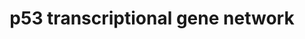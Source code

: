 ---
annotations:
- id: PW:0000718
  parent: regulatory pathway
  type: Pathway Ontology
  value: p53 signaling pathway
authors:
- Daisydx
- Diazflorese
- Egonw
- AlexanderPico
- Khanspers
description: The mechanisms underlying p53 tumor-suppressor function as gleaned from
  mouse models of genetic disruption to p53, its regulators and its targets (Kaiser
  2017).
last-edited: 2020-10-05
ndex: e154c1c2-8b73-11eb-9e72-0ac135e8bacf
organisms:
- Homo sapiens
redirect_from:
- /index.php/Pathway:WP4963
- /instance/WP4963
revision: null
schema-jsonld:
- '@context': https://schema.org/
  '@id': https://wikipathways.github.io/pathways/WP4963.html
  '@type': Dataset
  creator:
    '@type': Organization
    name: WikiPathways
  description: The mechanisms underlying p53 tumor-suppressor function as gleaned
    from mouse models of genetic disruption to p53, its regulators and its targets
    (Kaiser 2017).
  keywords:
  - ACAD11
  - ADGRB1
  - ADORA2B
  - ALDH4A1
  - APAF1
  - Apoptosis
  - BAX
  - BBC3
  - BTG2
  - CCL2
  - CCNG1
  - CDKN1A
  - CPT1C
  - CX3CL1
  - Cell Cycle Arrest
  - DDB2
  - DNA Repair
  - DRAM1
  - ERCC5
  - FANCC
  - FAS
  - FUCA1
  - Ferroptosis
  - GADD45A
  - GLS2
  - GPX1
  - ICAM1
  - IRF5
  - IRF9
  - ISG15
  - Invasion/Metastasis
  - LIF
  - MGMT
  - MIR145
  - MIR200C
  - MIR34A
  - MIR34B
  - MIR34B/C
  - MIR34C
  - MLH1
  - MSH2
  - Metabolism/Autophagy
  - NANOG
  - NCF2
  - NOTCH1
  - PERP
  - PIDD1
  - PMAIP1
  - PML
  - POLH
  - POLK
  - PRKAB1
  - PRKAB2
  - PTEN
  - RPRM
  - RRM2B
  - SAT1
  - SERPINB5
  - SERPINE1
  - SESN1
  - SESN2
  - SIVA1
  - SLC2A1
  - SLC7A11
  - SMR3B
  - Senescence
  - Stem Cell Function
  - THBS1
  - TIGAR
  - TME
  - TNFRSF10D
  - TP53AIP1
  - TP53I3
  - TP53INP1
  - TRAF4
  - ULBP1
  - ULBP2
  - ULK1
  - ULK2
  - XPC
  - XRCC5
  - YWHAB-208
  - ZMAT3
  - p53 transcriptional regulation
  license: CC0
  name: p53 transcriptional gene network
seo: CreativeWork
title: p53 transcriptional gene network
wpid: WP4963
---
